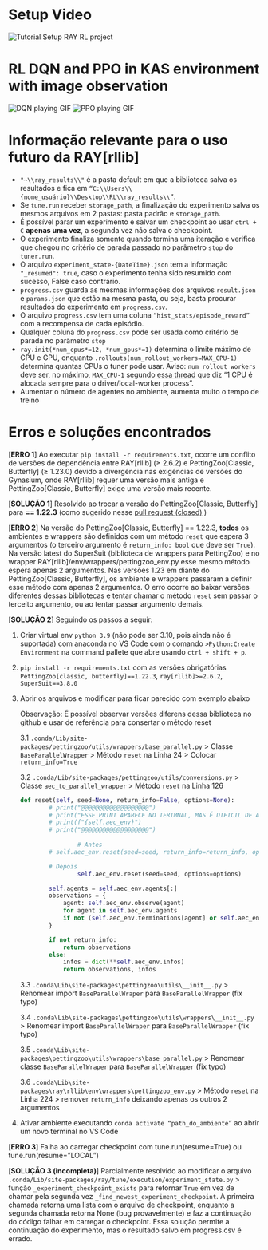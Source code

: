 # Setup Video

![Tutorial Setup RAY RL project](https://youtu.be/nsfjjUV5dvs)

# RL DQN and PPO in KAS environment with image observation

![DQN playing GIF](output/gif/DQN_playing.gif)
![PPO playing GIF](output/gif/PPO_playing.gif)

# Informação relevante para o uso futuro da RAY[rllib]

- `"~\\ray_results\\"` é a pasta default em que a biblioteca salva os resultados e fica em `“C:\\Users\\{nome_usuário}\\Desktop\\RL\\ray_results\\”`.
- Se `tune.run` receber `storage_path`, a finalização do experimento salva os mesmos arquivos em 2 pastas: pasta padrão e `storage_path`.
- É possível parar um experimento e salvar um checkpoint ao usar `ctrl + C` **apenas uma vez**, a segunda vez não salva o checkpoint.
- O experimento finaliza somente quando termina uma iteração e verifica que chegou no critério de parada passado no parâmetro `stop` do `tuner.run`.
- O arquivo `experiment_state-{DateTime}.json` tem a informação `"_resumed": true`, caso o experimento tenha sido resumido com sucesso, False caso contrário.
- `progress.csv` guarda as mesmas informações dos arquivos `result.json` e `params.json` que estão na mesma pasta, ou seja, basta procurar resultados do experimento em `progress.csv`.
- O arquivo `progress.csv` tem uma coluna `“hist_stats/episode_reward”` com a recompensa de cada episódio.
- Qualquer coluna do `progress.csv` pode ser usada como critério de parada no parâmetro `stop`
- `ray.init(*num_cpus*=12, *num_gpus*=1)` determina o limite máximo de CPU e GPU, enquanto `.rollouts(num_rollout_workers=MAX_CPU-1)` determina quantas CPUs o tuner pode usar. Aviso: `num_rollout_workers` deve ser, no máximo, `MAX_CPU-1` segundo [essa thread](https://discuss.ray.io/t/most-efficient-way-to-use-only-a-cpu-for-training/1762) que diz “1 CPU é alocada sempre para o driver/local-worker process”.
- Aumentar o número de agentes no ambiente, aumenta muito o tempo de treino

# Erros e soluções encontrados

[**ERRO 1**] Ao executar `pip install -r requirements.txt`, ocorre um conflito de versões de dependência entre RAY[rllib] (≥ 2.6.2) e PettingZoo[Classic, Butterfly] (≥ 1.23.0) devido à divergência nas exigências de versões do Gynasium, onde RAY[rllib] requer uma versão mais antiga e PettingZoo[Classic, Butterfly] exige uma versão mais recente. 

[**SOLUÇÃO 1**] Resolvido ao trocar a versão do PettingZoo[Classic, Butterfly] para **== 1.22.3** (como sugerido nesse [pull request (closed)](https://github.com/ray-project/ray/pull/34696) )


[**ERRO 2**] Na versão do PettingZoo[Classic, Butterfly] == 1.22.3, **todos** os ambientes e wrappers são definidos com um método `reset` que espera 3 argumentos (o terceiro argumento é `return_info: bool` que deve ser `True`). Na versão latest do SuperSuit (biblioteca de wrappers para PettingZoo) e no wrapper RAY[rllib]/env/wrappers/pettingzoo_env.py esse mesmo método espera apenas 2 argumentos. Nas versões 1.23 em diante do PettingZoo[Classic, Butterfly], os ambiente e wrappers passaram a definir esse método com apenas 2 argumentos. O erro ocorre ao baixar versões diferentes dessas bibliotecas e tentar chamar o método `reset` sem passar o terceito argumento, ou ao tentar passar argumento demais.

[**SOLUÇÃO 2**] Seguindo os passos a seguir:

1. Criar virtual env `python 3.9`  (não pode ser 3.10, pois ainda não é suportada) com anaconda no VS Code com o comando `>Python:Create Environment` na command pallete que abre usando `ctrl + shift + p`.
2. `pip install -r requirements.txt` com as versões obrigatórias `PettingZoo[classic, butterfly]==1.22.3`, `ray[rllib]>=2.6.2`, `SuperSuit==3.8.0`
3. Abrir os arquivos e modificar para ficar parecido com exemplo abaixo
    
    Observação: É possível observar versões diferens dessa biblioteca no github e usar de referência para consertar o método reset
    
    3.1 `.conda/Lib/site-packages/pettingzoo/utils/wrappers/base_parallel.py` > Classe `BaseParallelWrapper` > Método `reset` na Linha 24 > Colocar `return_info=True`
    
    3.2 `.conda/Lib/site-packages/pettingzoo/utils/conversions.py` > Classe `aec_to_parallel_wrapper` > Método `reset` na Linha 126
    
    ```python
    def reset(self, seed=None, return_info=False, options=None):
            # print("@@@@@@@@@@@@@@@@@@@")
            # print("ESSE PRINT APARECE NO TERIMNAL, MAS É DIFICIL DE ACHAR")
            # print(f"{self.aec_env}")
            # print("@@@@@@@@@@@@@@@@@@@")
    				
    				# Antes
            # self.aec_env.reset(seed=seed, return_info=return_info, options=options)
    
            # Depois
    				self.aec_env.reset(seed=seed, options=options)
    
            self.agents = self.aec_env.agents[:]
            observations = {
                agent: self.aec_env.observe(agent)
                for agent in self.aec_env.agents
                if not (self.aec_env.terminations[agent] or self.aec_env.truncations[agent])
            }
    
            if not return_info:
                return observations
            else:
                infos = dict(**self.aec_env.infos)
                return observations, infos
    ```
    
    3.3 `.conda\Lib\site-packages\pettingzoo\utils\__init__.py` > Renomear import `BaseParallelWraper` para `BaseParallelWrapper` (fix typo)
    
    3.4 `.conda\Lib\site-packages\pettingzoo\utils\wrappers\__init__.py` > Renomear import `BaseParallelWraper` para `BaseParallelWrapper` (fix typo)
    
    3.5 `.conda\Lib\site-packages\pettingzoo\utils\wrappers\base_parallel.py` > Renomear classe `BaseParallelWraper` para `BaseParallelWrapper` (fix typo)

    3.6 `.conda\Lib\site-packages\ray\rllib\env\wrappers\pettingzoo_env.py` > Método `reset` na Linha 224 > remover `return_info` deixando apenas os outros 2 argumentos
    
4. Ativar ambiente executando `conda activate “path_do_ambiente”` ao abrir um novo terminal no VS Code


[**ERRO 3**] Falha ao carregar checkpoint com tune.run(resume=True) ou tune.run(resume=”LOCAL”)

[**SOLUÇÃO 3 (incompleta)**] Parcialmente resolvido ao modificar o arquivo `.conda/Lib/site-packages/ray/tune/execution/experiment_state.py` > função `_experiment_checkpoint_exists` para retornar `True` em vez de chamar pela segunda vez `_find_newest_experiment_checkpoint`. A primeira chamada retorna uma lista com o arquivo de checkpoint, enquanto a segunda chamada retorna None (bug provavelmente)  e faz a continuação do código falhar em carregar o checkpoint. Essa solução permite a continuação do experimento, mas o resultado salvo em progress.csv é errado.
